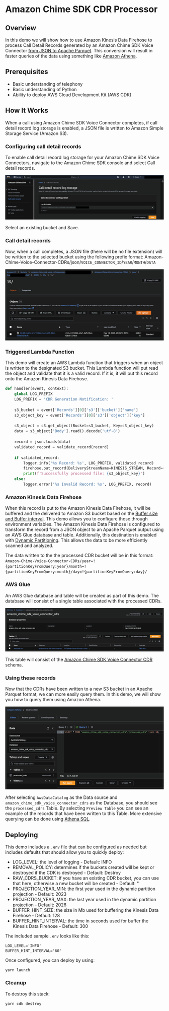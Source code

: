 # Amazon Chime SDK CDR Processor

## Overview

In this demo we will show how to use Amazon Kinesis Data Firehose to process Call Detail Records generated by an Amazon Chime SDK Voice Connector [from JSON to Apache Parquet](https://docs.aws.amazon.com/firehose/latest/dev/record-format-conversion.html). This conversion will result in faster queries of the data using something like [Amazon Athena](https://aws.amazon.com/athena/).

## Prerequisites

- Basic understanding of telephony
- Basic understanding of Python
- Ability to deploy AWS Cloud Development Kit (AWS CDK)

## How It Works

When a call using Amazon Chime SDK Voice Connector completes, if call detail record log storage is enabled, a JSON file is written to Amazon Simple Storage Service (Amazon S3).

### Configuring call detail records

To enable call detail record log storage for your Amazon Chime SDK Voice Connectors, navigate to the Amazon Chime SDK console and select Call detail records.

![EnableCallDetailRecords](images/EnableCDRs.png)

Select an existing bucket and Save.

### Call detail records

Now, when a call completes, a JSON file (there will be no file extension) will be written to the selected bucket using the following prefix format: Amazon-Chime-Voice-Connector-CDRs/json/`VOICE_CONNECTOR_ID`/`YEAR`/`MONTH`/`DATA`

![ExampleCDR](images/ExampleJSON.png)

### Triggered Lambda Function

This demo will create an AWS Lambda function that triggers when an object is written to the designated S3 bucket. This Lambda function will put read the object and validate that it is a valid record. If it is, it will put this record onto the Amazon Kinesis Data Firehose.

```python
def handler(event, context):
    global LOG_PREFIX
    LOG_PREFIX = 'CDR Generation Notification: '

    s3_bucket = event['Records'][0]['s3']['bucket']['name']
    s3_object_key = event['Records'][0]['s3']['object']['key']

    s3_object = s3.get_object(Bucket=s3_bucket, Key=s3_object_key)
    data = s3_object['Body'].read().decode('utf-8')

    record = json.loads(data)
    validated_record = validate_record(record)

    if validated_record:
        logger.info('%s Record: %s', LOG_PREFIX, validated_record)
        firehose.put_record(DeliveryStreamName=KINESIS_STREAM, Record={'Data': json.dumps(validated_record)})
        print(f'Successfully processed file: {s3_object_key}')
    else:
        logger.error('%s Invalid Record: %s', LOG_PREFIX, record)
```

### Amazon Kinesis Data Firehose

When this record is put to the Amazon Kinesis Data Firehose, it will be buffered and the delivered to Amazon S3 bucket based on the [Buffer size and Buffer interval](https://docs.aws.amazon.com/firehose/latest/dev/basic-deliver.html#frequency). This demo allows you to configure those through environment variables. The Amazon Kinesis Data Firehose is configured to transform the record from a JSON object to an Apache Parquet output using an AWS Glue database and table. Additionally, this destination is enabled with [Dynamic Partitioning](https://docs.aws.amazon.com/firehose/latest/dev/dynamic-partitioning.html). This allows the data to be more efficiently scanned and analyzed.

The data written to the the processed CDR bucket will be in this format: `Amazon-Chime-Voice-Connector-CDRs/year=!{partitionKeyFromQuery:year}/month=!{partitionKeyFromQuery:month}/day=!{partitionKeyFromQuery:day}/`

### AWS Glue

An AWS Glue database and table will be created as part of this demo. The database will consist of a single table associated with the processed CDRs.

![GlueDatabase](images/GlueDatabase.png)

This table will consist of the [Amazon Chime SDK Voice Connector CDR](https://docs.aws.amazon.com/chime-sdk/latest/dg/attributes.html) schema.

### Using these records

Now that the CDRs have been written to a new S3 bucket in an Apache Parquet format, we can more easily query them. In this demo, we will show you how to query them using Amazon Athena.

![Athena](images/AthenaQuery.png)

After selecting `AwsDataCatalog` as the Data source and `amazon_chime_sdk_voice_connector_cdrs` as the Database, you should see the `processed_cdrs` Table. By selecting `Preview Table` you can see an example of the records that have been written to this Table. More extensive querying can be done using [Athena SQL](https://docs.aws.amazon.com/athena/latest/ug/using-athena-sql.html).

## Deploying

This demo includes a `.env` file that can be configured as needed but includes defaults that should allow you to quickly deploy:

- LOG_LEVEL: the level of logging - Default: INFO
- REMOVAL_POLICY: determines if the buckets created will be kept or destroyed if the CDK is destroyed - Default: Destroy
- RAW_CDRS_BUCKET: if you have an existing CDR bucket, you can use that here, otherwise a new bucket will be created - Default: ''
- PROJECTION_YEAR_MIN: the first year used in the dynamic partition projection - Default: 2023
- PROJECTION_YEAR_MAX: the last year used in the dynamic partition projection - Default: 2026
- BUFFER_HINT_SIZE: the size in Mb used for buffering the Kinesis Data Firehose - Default: 128
- BUFFER_HINT_INTERVAL: the time in seconds used for buffer the Kinesis Data Firehose - Default: 300

The included sample `.env` looks like this:

```text
LOG_LEVEL='INFO'
BUFFER_HINT_INTERVAL='60'
```

Once configured, you can deploy by using:

```
yarn launch
```

### Cleanup

To destroy this stack:

```
yarn cdk destroy
```

